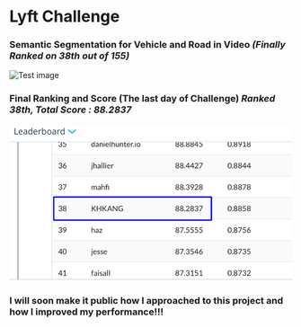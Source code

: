 # Lyft Challenge
### Semantic Segmentation for Vehicle and Road in Video ___(Finally Ranked on 38th out of 155)___
![Test image](https://github.com/KHKANG36/Lyft-Semantic-Segmentation-Challenge/blob/master/data/challenge_result/Main.gif)


### Final Ranking and Score (The last day of Challenge) ___Ranked 38th, Total Score : 88.2837___

![Test image](https://github.com/KHKANG36/Lyft-Semantic-Segmentation-Challenge/blob/master/data/challenge_result/Final_Score.PNG)


### I will soon make it public how I approached to this project and how I improved my performance!!!  
